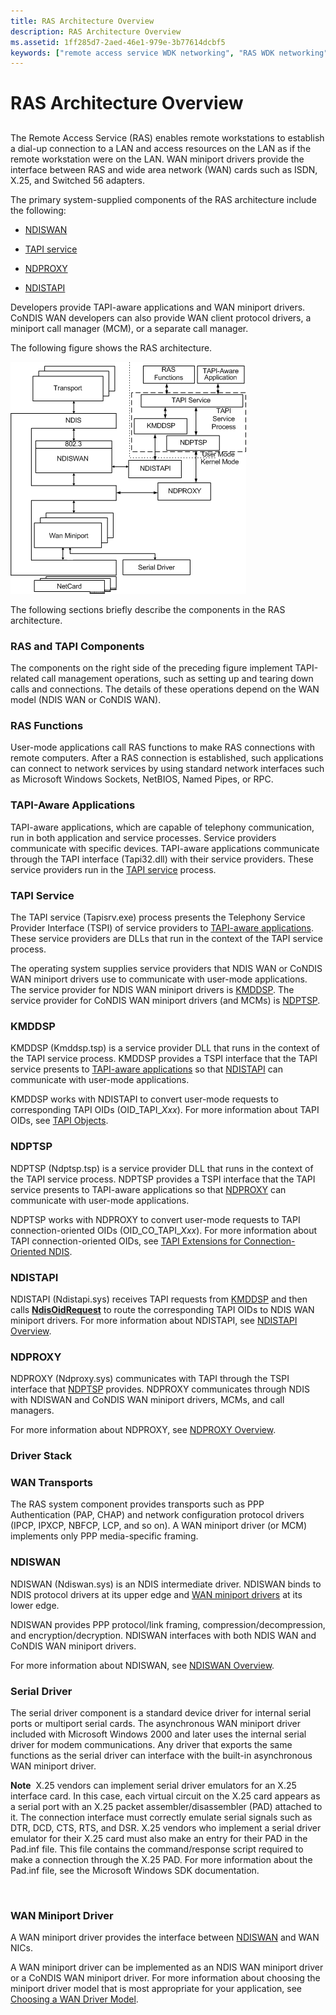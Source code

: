 ```yaml
---
title: RAS Architecture Overview
description: RAS Architecture Overview
ms.assetid: 1ff285d7-2aed-46e1-979e-3b77614dcbf5
keywords: ["remote access service WDK networking", "RAS WDK networking", "architecture WDK WAN , RAS"]
---
```


# RAS Architecture Overview


## <a href="" id="ddk-ras-architecture-overview-ng"></a>


The Remote Access Service (RAS) enables remote workstations to establish a dial-up connection to a LAN and access resources on the LAN as if the remote workstation were on the LAN. WAN miniport drivers provide the interface between RAS and wide area network (WAN) cards such as ISDN, X.25, and Switched 56 adapters.

The primary system-supplied components of the RAS architecture include the following:

-   [NDISWAN](#ddk-ndiswan-ng)

-   [TAPI service](#ddk-tapi-service-ng)

-   [NDPROXY](#ddk-ndproxy-ng)

-   [NDISTAPI](#ddk-ndistapi-ng)

Developers provide TAPI-aware applications and WAN miniport drivers. CoNDIS WAN developers can also provide WAN client protocol drivers, a miniport call manager (MCM), or a separate call manager.

The following figure shows the RAS architecture.

![diagram illustrating the ras architecture](images/condsras.png)

The following sections briefly describe the components in the RAS architecture.

### RAS and TAPI Components

The components on the right side of the preceding figure implement TAPI-related call management operations, such as setting up and tearing down calls and connections. The details of these operations depend on the WAN model (NDIS WAN or CoNDIS WAN).

### <a href="" id="ddk-ras-functions-ng"></a>RAS Functions

User-mode applications call RAS functions to make RAS connections with remote computers. After a RAS connection is established, such applications can connect to network services by using standard network interfaces such as Microsoft Windows Sockets, NetBIOS, Named Pipes, or RPC.

### <a href="" id="ddk-tapi-aware-applications-ng"></a>TAPI-Aware Applications

TAPI-aware applications, which are capable of telephony communication, run in both application and service processes. Service providers communicate with specific devices. TAPI-aware applications communicate through the TAPI interface (Tapi32.dll) with their service providers. These service providers run in the [TAPI service](#ddk-tapi-service-ng) process.

### <a href="" id="ddk-tapi-service-ng"></a>TAPI Service

The TAPI service (Tapisrv.exe) process presents the Telephony Service Provider Interface (TSPI) of service providers to [TAPI-aware applications](#ddk-tapi-aware-applications-ng). These service providers are DLLs that run in the context of the TAPI service process.

The operating system supplies service providers that NDIS WAN or CoNDIS WAN miniport drivers use to communicate with user-mode applications. The service provider for NDIS WAN miniport drivers is [KMDDSP](#ddk-kmddsp-ng). The service provider for CoNDIS WAN miniport drivers (and MCMs) is [NDPTSP](#ddk-ndptsp-ng).

### <a href="" id="ddk-kmddsp-ng"></a>KMDDSP

KMDDSP (Kmddsp.tsp) is a service provider DLL that runs in the context of the TAPI service process. KMDDSP provides a TSPI interface that the TAPI service presents to [TAPI-aware applications](#ddk-tapi-aware-applications-ng) so that [NDISTAPI](#ddk-ndistapi-ng) can communicate with user-mode applications.

KMDDSP works with NDISTAPI to convert user-mode requests to corresponding TAPI OIDs (OID\_TAPI\_*Xxx*). For more information about TAPI OIDs, see [TAPI Objects](https://msdn.microsoft.com/library/windows/hardware/ff564235).

### <a href="" id="ddk-ndptsp-ng"></a>NDPTSP

NDPTSP (Ndptsp.tsp) is a service provider DLL that runs in the context of the TAPI service process. NDPTSP provides a TSPI interface that the TAPI service presents to TAPI-aware applications so that [NDPROXY](#ddk-ndproxy-ng) can communicate with user-mode applications.

NDPTSP works with NDPROXY to convert user-mode requests to TAPI connection-oriented OIDs (OID\_CO\_TAPI\_*Xxx*). For more information about TAPI connection-oriented OIDs, see [TAPI Extensions for Connection-Oriented NDIS](https://msdn.microsoft.com/library/windows/hardware/ff570924).

### <a href="" id="ddk-ndistapi-ng"></a>NDISTAPI

NDISTAPI (Ndistapi.sys) receives TAPI requests from [KMDDSP](#ddk-kmddsp-ng) and then calls [**NdisOidRequest**](https://msdn.microsoft.com/library/windows/hardware/ff563710) to route the corresponding TAPI OIDs to NDIS WAN miniport drivers. For more information about NDISTAPI, see [NDISTAPI Overview](ndistapi-overview.md).

### <a href="" id="ddk-ndproxy-ng"></a>NDPROXY

NDPROXY (Ndproxy.sys) communicates with TAPI through the TSPI interface that [NDPTSP](#ddk-ndptsp-ng) provides. NDPROXY communicates through NDIS with NDISWAN and CoNDIS WAN miniport drivers, MCMs, and call managers.

For more information about NDPROXY, see [NDPROXY Overview](ndproxy-overview.md).

### Driver Stack

### <a href="" id="ddk-wan-transports-ng"></a>WAN Transports

The RAS system component provides transports such as PPP Authentication (PAP, CHAP) and network configuration protocol drivers (IPCP, IPXCP, NBFCP, LCP, and so on). A WAN miniport driver (or MCM) implements only PPP media-specific framing.

### <a href="" id="ddk-ndiswan-ng"></a>NDISWAN

NDISWAN (Ndiswan.sys) is an NDIS intermediate driver. NDISWAN binds to NDIS protocol drivers at its upper edge and [WAN miniport drivers](wan-miniport-drivers.md) at its lower edge.

NDISWAN provides PPP protocol/link framing, compression/decompression, and encryption/decryption. NDISWAN interfaces with both NDIS WAN and CoNDIS WAN miniport drivers.

For more information about NDISWAN, see [NDISWAN Overview](ndiswan-overview.md).

### <a href="" id="ddk-serial-driver-ng"></a>Serial Driver

The serial driver component is a standard device driver for internal serial ports or multiport serial cards. The asynchronous WAN miniport driver included with Microsoft Windows 2000 and later uses the internal serial driver for modem communications. Any driver that exports the same functions as the serial driver can interface with the built-in asynchronous WAN miniport driver.

**Note**  X.25 vendors can implement serial driver emulators for an X.25 interface card. In this case, each virtual circuit on the X.25 card appears as a serial port with an X.25 packet assembler/disassembler (PAD) attached to it. The connection interface must correctly emulate serial signals such as DTR, DCD, CTS, RTS, and DSR.
X.25 vendors who implement a serial driver emulator for their X.25 card must also make an entry for their PAD in the Pad.inf file. This file contains the command/response script required to make a connection through the X.25 PAD. For more information about the Pad.inf file, see the Microsoft Windows SDK documentation.

 

### WAN Miniport Driver

A WAN miniport driver provides the interface between [NDISWAN](#ddk-ndiswan-ng) and WAN NICs.

A WAN miniport driver can be implemented as an NDIS WAN miniport driver or a CoNDIS WAN miniport driver. For more information about choosing the miniport driver model that is most appropriate for your application, see [Choosing a WAN Driver Model](choosing-a-wan-driver-model.md).

 

 





